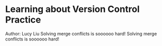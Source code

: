 # Learning about Version Control Practice
Author: Lucy Liu
Solving merge conflicts is soooooo hard!
Solving merge conflicts is soooooo hard!